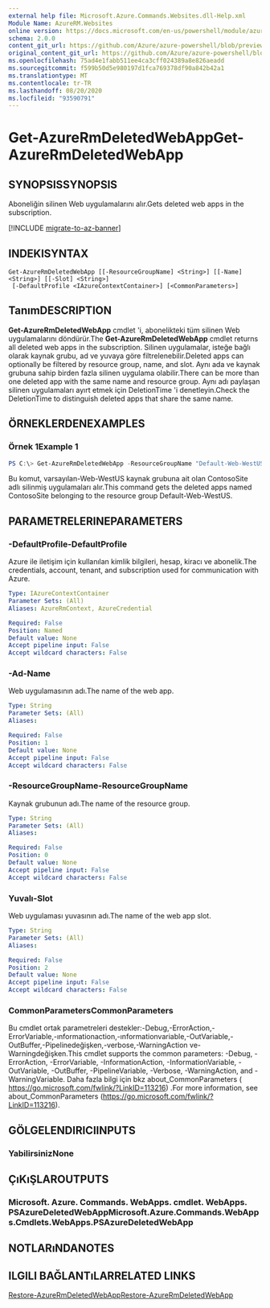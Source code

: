 ```yaml
---
external help file: Microsoft.Azure.Commands.Websites.dll-Help.xml
Module Name: AzureRM.Websites
online version: https://docs.microsoft.com/en-us/powershell/module/azurerm.websites/get-azurermdeletedwebapp
schema: 2.0.0
content_git_url: https://github.com/Azure/azure-powershell/blob/preview/src/ResourceManager/Websites/Commands.Websites/help/Get-AzureRmDeletedWebApp.md
original_content_git_url: https://github.com/Azure/azure-powershell/blob/preview/src/ResourceManager/Websites/Commands.Websites/help/Get-AzureRmDeletedWebApp.md
ms.openlocfilehash: 75ad4e1fabb511ee4ca3cff024389a8e826aeadd
ms.sourcegitcommit: f599b50d5e980197d1fca769378df90a842b42a1
ms.translationtype: MT
ms.contentlocale: tr-TR
ms.lasthandoff: 08/20/2020
ms.locfileid: "93590791"
---
```

# <span data-ttu-id="89c8a-101">Get-AzureRmDeletedWebApp</span><span class="sxs-lookup"><span data-stu-id="89c8a-101">Get-AzureRmDeletedWebApp</span></span>

## <span data-ttu-id="89c8a-102">SYNOPSIS</span><span class="sxs-lookup"><span data-stu-id="89c8a-102">SYNOPSIS</span></span>
<span data-ttu-id="89c8a-103">Aboneliğin silinen Web uygulamalarını alır.</span><span class="sxs-lookup"><span data-stu-id="89c8a-103">Gets deleted web apps in the subscription.</span></span>

[!INCLUDE [migrate-to-az-banner](../../includes/migrate-to-az-banner.md)]

## <span data-ttu-id="89c8a-104">INDEKI</span><span class="sxs-lookup"><span data-stu-id="89c8a-104">SYNTAX</span></span>

```
Get-AzureRmDeletedWebApp [[-ResourceGroupName] <String>] [[-Name] <String>] [[-Slot] <String>]
 [-DefaultProfile <IAzureContextContainer>] [<CommonParameters>]
```

## <span data-ttu-id="89c8a-105">Tanım</span><span class="sxs-lookup"><span data-stu-id="89c8a-105">DESCRIPTION</span></span>
<span data-ttu-id="89c8a-106">**Get-AzureRmDeletedWebApp** cmdlet 'i, abonelikteki tüm silinen Web uygulamalarını döndürür.</span><span class="sxs-lookup"><span data-stu-id="89c8a-106">The **Get-AzureRmDeletedWebApp** cmdlet returns all deleted web apps in the subscription.</span></span> <span data-ttu-id="89c8a-107">Silinen uygulamalar, isteğe bağlı olarak kaynak grubu, ad ve yuvaya göre filtrelenebilir.</span><span class="sxs-lookup"><span data-stu-id="89c8a-107">Deleted apps can optionally be filtered by resource group, name, and slot.</span></span> <span data-ttu-id="89c8a-108">Aynı ada ve kaynak grubuna sahip birden fazla silinen uygulama olabilir.</span><span class="sxs-lookup"><span data-stu-id="89c8a-108">There can be more than one deleted app with the same name and resource group.</span></span> <span data-ttu-id="89c8a-109">Aynı adı paylaşan silinen uygulamaları ayırt etmek için DeletionTime 'i denetleyin.</span><span class="sxs-lookup"><span data-stu-id="89c8a-109">Check the DeletionTime to distinguish deleted apps that share the same name.</span></span>

## <span data-ttu-id="89c8a-110">ÖRNEKLERDEN</span><span class="sxs-lookup"><span data-stu-id="89c8a-110">EXAMPLES</span></span>

### <span data-ttu-id="89c8a-111">Örnek 1</span><span class="sxs-lookup"><span data-stu-id="89c8a-111">Example 1</span></span>
```powershell
PS C:\> Get-AzureRmDeletedWebApp -ResourceGroupName "Default-Web-WestUS" -Name "ContosoSite"
```

<span data-ttu-id="89c8a-112">Bu komut, varsayılan-Web-WestUS kaynak grubuna ait olan ContosoSite adlı silinmiş uygulamaları alır.</span><span class="sxs-lookup"><span data-stu-id="89c8a-112">This command gets the deleted apps named ContosoSite belonging to the resource group Default-Web-WestUS.</span></span>

## <span data-ttu-id="89c8a-113">PARAMETRELERINE</span><span class="sxs-lookup"><span data-stu-id="89c8a-113">PARAMETERS</span></span>

### <span data-ttu-id="89c8a-114">-DefaultProfile</span><span class="sxs-lookup"><span data-stu-id="89c8a-114">-DefaultProfile</span></span>
<span data-ttu-id="89c8a-115">Azure ile iletişim için kullanılan kimlik bilgileri, hesap, kiracı ve abonelik.</span><span class="sxs-lookup"><span data-stu-id="89c8a-115">The credentials, account, tenant, and subscription used for communication with Azure.</span></span>

```yaml
Type: IAzureContextContainer
Parameter Sets: (All)
Aliases: AzureRmContext, AzureCredential

Required: False
Position: Named
Default value: None
Accept pipeline input: False
Accept wildcard characters: False
```

### <span data-ttu-id="89c8a-116">-Ad</span><span class="sxs-lookup"><span data-stu-id="89c8a-116">-Name</span></span>
<span data-ttu-id="89c8a-117">Web uygulamasının adı.</span><span class="sxs-lookup"><span data-stu-id="89c8a-117">The name of the web app.</span></span>

```yaml
Type: String
Parameter Sets: (All)
Aliases:

Required: False
Position: 1
Default value: None
Accept pipeline input: False
Accept wildcard characters: False
```

### <span data-ttu-id="89c8a-118">-ResourceGroupName</span><span class="sxs-lookup"><span data-stu-id="89c8a-118">-ResourceGroupName</span></span>
<span data-ttu-id="89c8a-119">Kaynak grubunun adı.</span><span class="sxs-lookup"><span data-stu-id="89c8a-119">The name of the resource group.</span></span>

```yaml
Type: String
Parameter Sets: (All)
Aliases:

Required: False
Position: 0
Default value: None
Accept pipeline input: False
Accept wildcard characters: False
```

### <span data-ttu-id="89c8a-120">Yuvalı</span><span class="sxs-lookup"><span data-stu-id="89c8a-120">-Slot</span></span>
<span data-ttu-id="89c8a-121">Web uygulaması yuvasının adı.</span><span class="sxs-lookup"><span data-stu-id="89c8a-121">The name of the web app slot.</span></span>

```yaml
Type: String
Parameter Sets: (All)
Aliases:

Required: False
Position: 2
Default value: None
Accept pipeline input: False
Accept wildcard characters: False
```

### <span data-ttu-id="89c8a-122">CommonParameters</span><span class="sxs-lookup"><span data-stu-id="89c8a-122">CommonParameters</span></span>
<span data-ttu-id="89c8a-123">Bu cmdlet ortak parametreleri destekler:-Debug,-ErrorAction,-ErrorVariable,-ınformationaction,-ınformationvariable,-OutVariable,-OutBuffer,-Pipelinedeğişken,-verbose,-WarningAction ve-Warningdeğişken.</span><span class="sxs-lookup"><span data-stu-id="89c8a-123">This cmdlet supports the common parameters: -Debug, -ErrorAction, -ErrorVariable, -InformationAction, -InformationVariable, -OutVariable, -OutBuffer, -PipelineVariable, -Verbose, -WarningAction, and -WarningVariable.</span></span>
<span data-ttu-id="89c8a-124">Daha fazla bilgi için bkz about_CommonParameters ( https://go.microsoft.com/fwlink/?LinkID=113216) .</span><span class="sxs-lookup"><span data-stu-id="89c8a-124">For more information, see about_CommonParameters (https://go.microsoft.com/fwlink/?LinkID=113216).</span></span>

## <span data-ttu-id="89c8a-125">GÖLGELENDIRICI</span><span class="sxs-lookup"><span data-stu-id="89c8a-125">INPUTS</span></span>

### <span data-ttu-id="89c8a-126">Yabilirsiniz</span><span class="sxs-lookup"><span data-stu-id="89c8a-126">None</span></span>

## <span data-ttu-id="89c8a-127">ÇıKıŞLAR</span><span class="sxs-lookup"><span data-stu-id="89c8a-127">OUTPUTS</span></span>

### <span data-ttu-id="89c8a-128">Microsoft. Azure. Commands. WebApps. cmdlet. WebApps. PSAzureDeletedWebApp</span><span class="sxs-lookup"><span data-stu-id="89c8a-128">Microsoft.Azure.Commands.WebApps.Cmdlets.WebApps.PSAzureDeletedWebApp</span></span>

## <span data-ttu-id="89c8a-129">NOTLARıNDA</span><span class="sxs-lookup"><span data-stu-id="89c8a-129">NOTES</span></span>

## <span data-ttu-id="89c8a-130">ILGILI BAĞLANTıLAR</span><span class="sxs-lookup"><span data-stu-id="89c8a-130">RELATED LINKS</span></span>

[<span data-ttu-id="89c8a-131">Restore-AzureRmDeletedWebApp</span><span class="sxs-lookup"><span data-stu-id="89c8a-131">Restore-AzureRmDeletedWebApp</span></span>](./Restore-AzureRmDeletedWebApp.md)
